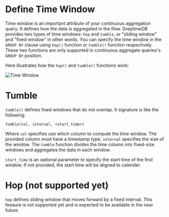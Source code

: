 # Define Time Window

Time window is an important attribute of your continuous aggregation query. It defines how the data is aggregated in the flow. GreptimeDB provides two types of time windows: `hop` and `tumble`, or "sliding window" and "fixed window" in other words. You can specify the time window in the `GROUP BY` clause using `hop()` function or `tumble()` function respectively. These two functions are only supported in continuous aggregate queries's `GROUP BY` position.

Here illustrates how the `hop()` and `tumble()` functions work:

![Time Window](/time-window.svg)

# Tumble

`tumble()` defines fixed windows that do not overlap. It signature is like the following:

```
tumble(col, interval, <start_time>)
```

Where `col` specifies use which column to compute the time window. The provided column must have a timestamp type. `interval` specifies the size of the window. The `tumble` function divides the time column into fixed-size windows and aggregates the data in each window.

`start_time` is an optional parameter to specify the start time of the first window. If not provided, the start time will be aligned to calender.

# Hop (not supported yet)

`hop` defines sliding window that moves forward by a fixed interval. This feeaure is not supported yet and is expected to be available in the near future.

<!-- `hop` defines sliding window that moves forward by a fixed interval. It signature is like the following:

```
hop(col, size_interval, hop_interval, <start_time>)
```

Where `col` specifies use which column to compute the time window. The provided column must have a timestamp type.

`size_interval` specifies the size of each window, while `hop_interval` specifies the delta between two windows' start timestamp. You can think the `tumble()` function as a special case of `hop()` function where the `size_interval` and `hop_interval` are the same.

`start_time` is an optional parameter to specify the start time of the first window. If not provided, the start time will be aligned to calender. -->
